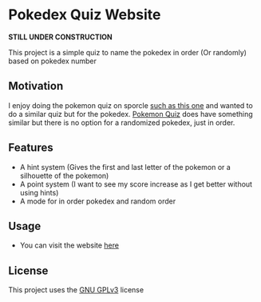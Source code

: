 # Pokedex Quiz Website
**STILL UNDER CONSTRUCTION**

This project is a simple quiz to name the pokedex in order (Or randomly) based on pokedex number 
## Motivation
I enjoy doing the pokemon quiz on sporcle [such as this one](https://www.sporcle.com/games/g/pokemon) and wanted to do a similar quiz but for the pokedex. [Pokemon Quiz](https://pkmnquiz.com/) does have something similar but there is no option for a randomized pokedex, just in order.

## Features
- A hint system (Gives the first and last letter of the pokemon or a silhouette of the pokemon)
- A point system (I want to see my score increase as I get better without using hints)
- A mode for in order pokedex and random order

## Usage
- You can visit the website [here](https://rannerjp.github.io/pokedex-quiz/)

## License

This project uses the [GNU GPLv3](https://choosealicense.com/licenses/gpl-3.0/) license
